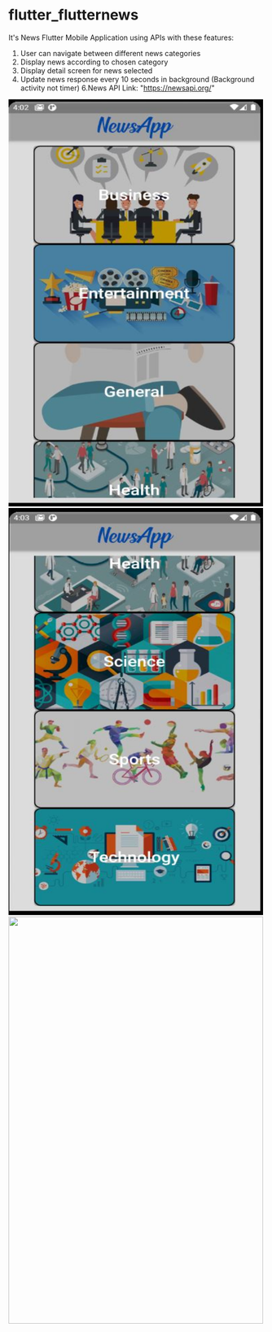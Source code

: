 # flutter_flutternews

It's News Flutter Mobile Application using APIs with these features:
1. User can navigate between different news categories
2. Display news according to chosen category
3. Display detail screen for news selected
4. Update news response every 10 seconds in background (Background activity not timer)
6.News API Link: "https://newsapi.org/"




<img src="https://github.com/yshimaa66/flutter_flutternews/blob/master/Capture1.JPG" width="500" height="800">



<img src="https://github.com/yshimaa66/flutter_flutternews/blob/master/Capture2.JPG" width="500" height="800">



<img src="https://github.com/yshimaa66/flutter_flutternews/blob/master/ezgif.com-video-to-gif%20(2).gif" width="500" height="800">
